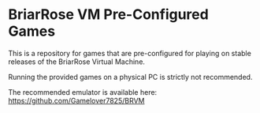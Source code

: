 # BriarRose VM Pre-Configured Games

This is a repository for games that are pre-configured for playing on stable releases of the BriarRose Virtual Machine.

Running the provided games on a physical PC is strictly not recommended.

The recommended emulator is available here: https://github.com/Gamelover7825/BRVM
